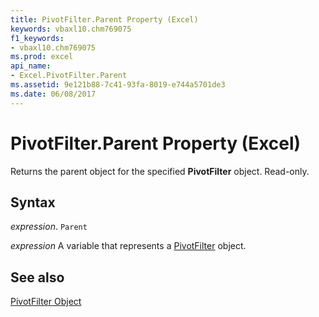 ```yaml
---
title: PivotFilter.Parent Property (Excel)
keywords: vbaxl10.chm769075
f1_keywords:
- vbaxl10.chm769075
ms.prod: excel
api_name:
- Excel.PivotFilter.Parent
ms.assetid: 9e121b88-7c41-93fa-8019-e744a5701de3
ms.date: 06/08/2017
---
```



# PivotFilter.Parent Property (Excel)

Returns the parent object for the specified  **PivotFilter** object. Read-only.


## Syntax

 _expression_. `Parent`

 _expression_ A variable that represents a [PivotFilter](Excel.PivotFilter.md) object.


## See also


[PivotFilter Object](Excel.PivotFilter.md)

